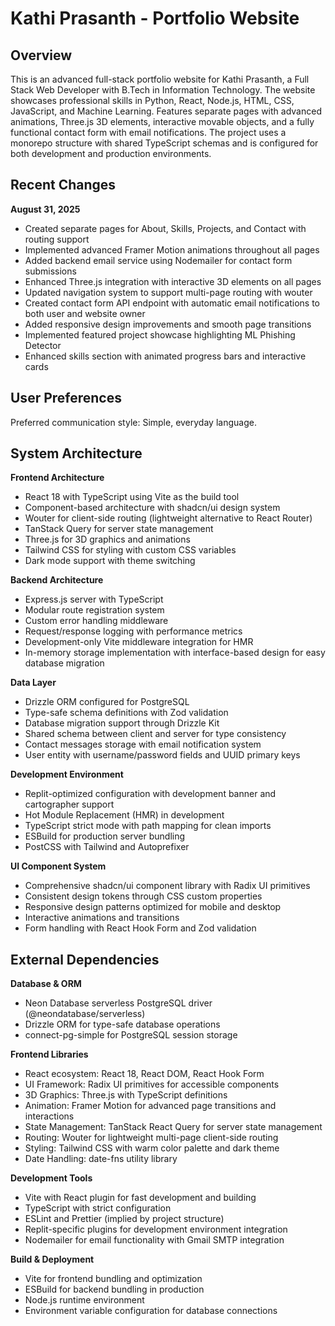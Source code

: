 # Kathi Prasanth - Portfolio Website

## Overview

This is an advanced full-stack portfolio website for Kathi Prasanth, a Full Stack Web Developer with B.Tech in Information Technology. The website showcases professional skills in Python, React, Node.js, HTML, CSS, JavaScript, and Machine Learning. Features separate pages with advanced animations, Three.js 3D elements, interactive movable objects, and a fully functional contact form with email notifications. The project uses a monorepo structure with shared TypeScript schemas and is configured for both development and production environments.

## Recent Changes

**August 31, 2025**
- Created separate pages for About, Skills, Projects, and Contact with routing support
- Implemented advanced Framer Motion animations throughout all pages
- Added backend email service using Nodemailer for contact form submissions
- Enhanced Three.js integration with interactive 3D elements on all pages
- Updated navigation system to support multi-page routing with wouter
- Created contact form API endpoint with automatic email notifications to both user and website owner
- Added responsive design improvements and smooth page transitions
- Implemented featured project showcase highlighting ML Phishing Detector
- Enhanced skills section with animated progress bars and interactive cards

## User Preferences

Preferred communication style: Simple, everyday language.

## System Architecture

**Frontend Architecture**
- React 18 with TypeScript using Vite as the build tool
- Component-based architecture with shadcn/ui design system
- Wouter for client-side routing (lightweight alternative to React Router)
- TanStack Query for server state management
- Three.js for 3D graphics and animations
- Tailwind CSS for styling with custom CSS variables
- Dark mode support with theme switching

**Backend Architecture**  
- Express.js server with TypeScript
- Modular route registration system
- Custom error handling middleware
- Request/response logging with performance metrics
- Development-only Vite middleware integration for HMR
- In-memory storage implementation with interface-based design for easy database migration

**Data Layer**
- Drizzle ORM configured for PostgreSQL
- Type-safe schema definitions with Zod validation
- Database migration support through Drizzle Kit
- Shared schema between client and server for type consistency
- Contact messages storage with email notification system
- User entity with username/password fields and UUID primary keys

**Development Environment**
- Replit-optimized configuration with development banner and cartographer support
- Hot Module Replacement (HMR) in development
- TypeScript strict mode with path mapping for clean imports
- ESBuild for production server bundling
- PostCSS with Tailwind and Autoprefixer

**UI Component System**
- Comprehensive shadcn/ui component library with Radix UI primitives
- Consistent design tokens through CSS custom properties
- Responsive design patterns optimized for mobile and desktop
- Interactive animations and transitions
- Form handling with React Hook Form and Zod validation

## External Dependencies

**Database & ORM**
- Neon Database serverless PostgreSQL driver (@neondatabase/serverless)
- Drizzle ORM for type-safe database operations
- connect-pg-simple for PostgreSQL session storage

**Frontend Libraries**
- React ecosystem: React 18, React DOM, React Hook Form
- UI Framework: Radix UI primitives for accessible components
- 3D Graphics: Three.js with TypeScript definitions
- Animation: Framer Motion for advanced page transitions and interactions
- State Management: TanStack React Query for server state management
- Routing: Wouter for lightweight multi-page client-side routing
- Styling: Tailwind CSS with warm color palette and dark theme
- Date Handling: date-fns utility library

**Development Tools**
- Vite with React plugin for fast development and building
- TypeScript with strict configuration
- ESLint and Prettier (implied by project structure)
- Replit-specific plugins for development environment integration
- Nodemailer for email functionality with Gmail SMTP integration

**Build & Deployment**
- Vite for frontend bundling and optimization
- ESBuild for backend bundling in production
- Node.js runtime environment
- Environment variable configuration for database connections